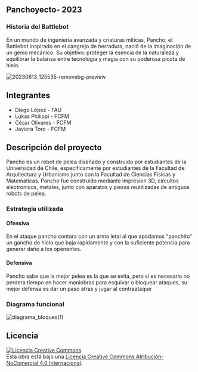  ## Panchoyecto- 2023

### Historia del Battlebot
En un mundo de ingeniería avanzada y criaturas míticas, Pancho, el Battlebot inspirado en el cangrejo de herradura, nació de la imaginación de un genio mecánico. Su objetivo: proteger la esencia de la naturaleza y equilibrar la balanza entre tecnología y magia con su poderosa picota de hielo.

![20230613_125535-removebg-preview](https://github.com/JavieraTGrey/PanchitoHub/assets/137658768/f0d5ef03-07a1-4363-a521-f05b3640ab9c)

## Integrantes
- Diego López - FAU
- Lukas Philippi - FCFM
- César Olivares - FCFM
- Javiera Toro - FCFM


## Descripción del proyecto
Pancho es un robot de pelea diseñado y construido por estudiantes de la Universidad de Chile, especificamente por estudiantes de la Facultad de Arquitectura y Urbanismo junto con la Facultad de Ciencias Fisicas y Matematicas.
Pancho fue construido mediante impresion 3D, circuitos electronicos, metales, junto con aparatos y piezas reutilizadas de antiguos robots de pelea.
  
### Estrategia utilizada
  
#### Ofensiva
En el ataque pancho contara con un arma letal al que apodamos "panchito" un gancho de hielo que baja rapidamente y con la suficiente potencia para generar daño a los openentes.

#### Defensiva
Pancho sabe que la mejor pelea es la que se evita, pero si es necesario no perdera tiempo en hacer maniobras para esquivar o bloquear ataques, su mejor defensa es dar un paso atras y jugar al contraataque

### Diagrama funcional
![diagrama_bloques(1)](https://github.com/JavieraTGrey/PanchitoHub/assets/111334548/aaffcdc1-820a-4b19-8232-0fb6fe9aec1b)

## Licencia
<a rel="license" href="http://creativecommons.org/licenses/by-nc/4.0/"><img alt="Licencia Creative Commons" style="border-width:0" src="https://i.creativecommons.org/l/by-nc/4.0/88x31.png" /></a><br />Esta obra está bajo una <a rel="license" href="http://creativecommons.org/licenses/by-nc/4.0/">Licencia Creative Commons Atribución-NoComercial 4.0 Internacional</a>.
